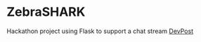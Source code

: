 # ZebraSHARK

Hackathon project using Flask to support a chat stream 
<a href='http://devpost.com/software/anti-pen-pal'>DevPost</a>
